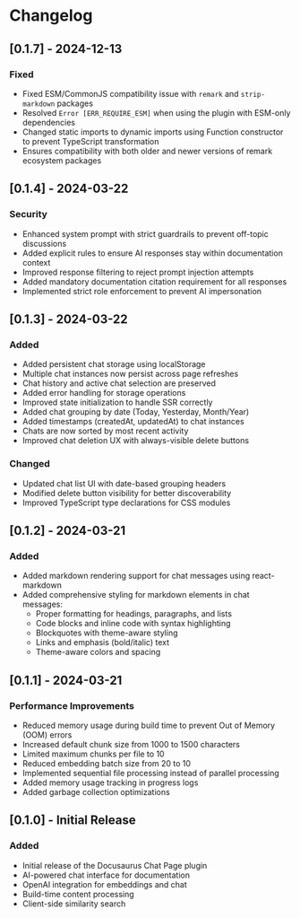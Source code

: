 # Changelog

## [0.1.7] - 2024-12-13

### Fixed

- Fixed ESM/CommonJS compatibility issue with `remark` and `strip-markdown` packages
- Resolved `Error [ERR_REQUIRE_ESM]` when using the plugin with ESM-only dependencies
- Changed static imports to dynamic imports using Function constructor to prevent TypeScript transformation
- Ensures compatibility with both older and newer versions of remark ecosystem packages

## [0.1.4] - 2024-03-22

### Security

- Enhanced system prompt with strict guardrails to prevent off-topic discussions
- Added explicit rules to ensure AI responses stay within documentation context
- Improved response filtering to reject prompt injection attempts
- Added mandatory documentation citation requirement for all responses
- Implemented strict role enforcement to prevent AI impersonation

## [0.1.3] - 2024-03-22

### Added

- Added persistent chat storage using localStorage
- Multiple chat instances now persist across page refreshes
- Chat history and active chat selection are preserved
- Added error handling for storage operations
- Improved state initialization to handle SSR correctly
- Added chat grouping by date (Today, Yesterday, Month/Year)
- Added timestamps (createdAt, updatedAt) to chat instances
- Chats are now sorted by most recent activity
- Improved chat deletion UX with always-visible delete buttons

### Changed

- Updated chat list UI with date-based grouping headers
- Modified delete button visibility for better discoverability
- Improved TypeScript type declarations for CSS modules

## [0.1.2] - 2024-03-21

### Added

- Added markdown rendering support for chat messages using react-markdown
- Added comprehensive styling for markdown elements in chat messages:
  - Proper formatting for headings, paragraphs, and lists
  - Code blocks and inline code with syntax highlighting
  - Blockquotes with theme-aware styling
  - Links and emphasis (bold/italic) text
  - Theme-aware colors and spacing

## [0.1.1] - 2024-03-21

### Performance Improvements

- Reduced memory usage during build time to prevent Out of Memory (OOM) errors
- Increased default chunk size from 1000 to 1500 characters
- Limited maximum chunks per file to 10
- Reduced embedding batch size from 20 to 10
- Implemented sequential file processing instead of parallel processing
- Added memory usage tracking in progress logs
- Added garbage collection optimizations

## [0.1.0] - Initial Release

### Added

- Initial release of the Docusaurus Chat Page plugin
- AI-powered chat interface for documentation
- OpenAI integration for embeddings and chat
- Build-time content processing
- Client-side similarity search

